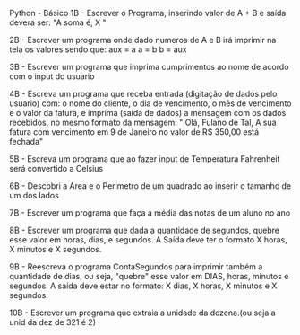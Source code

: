 Python - Básico
1B - Escrever o Programa, inserindo valor de A + B e saída devera ser: "A soma é, X "

2B - Escrever um programa onde dado numeros de A e B irá imprimir na tela os valores sendo que:
aux = a
a = b
b = aux

3B - Escrever um programa que imprima cumprimentos ao nome de acordo com o input do usuario

4B - Escreva um programa que receba entrada (digitação de dados pelo usuario) com: o nome do cliente, o dia de vencimento, o mês de vencimento e o valor da fatura, e imprima (saída de dados) a mensagem com os dados recebidos, no mesmo formato da mensagem: 
" Olá, Fulano de Tal,
A sua fatura com vencimento em 9 de Janeiro no valor de R$ 350,00 está fechada"

5B - Escreva um programa que ao fazer input de Temperatura Fahrenheit será convertido a Celsius

6B - Descobri a Area e o Perimetro de um quadrado ao inserir o tamanho de um dos lados

7B - Escrever um programa que faça a média das notas de um aluno no ano

8B - Escrever um programa que dada a quantidade de segundos, quebre esse valor em horas, dias, e segundos. A Saída deve ter o formato X horas, X minutos e X segundos.

9B - Reescreva o programa ContaSegundos para imprimir também a quantidade de dias, ou seja, "quebre" esse valor em DIAS, horas, minutos e segundos. A saída deve estar no formato: X dias, X horas, X minutos e X segundos.

10B - Escrever um programa que extraia a unidade da dezena.(ou seja a unid da dez de 321 é 2)



